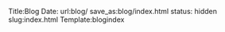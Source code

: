 Title:Blog 
Date: 
url:blog/ 
save_as:blog/index.html 
status: hidden 
slug:index.html
Template:blogindex
